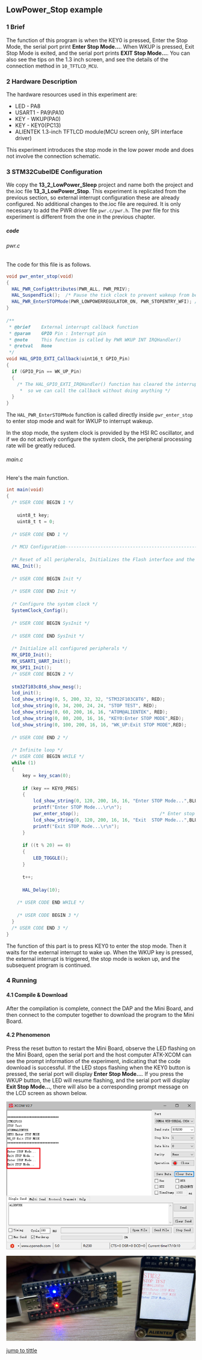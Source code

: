## LowPower_Stop example<a name="catalogue"></a>


### 1 Brief
The function of this program is when the KEY0 is pressed, Enter the Stop Mode, the serial port print **Enter Stop Mode...**. When WKUP is pressed, Exit Stop Mode is exited, and the serial port prints **EXIT Stop Mode...**. You can also see the tips on the 1.3 inch screen, and see the details of the connection method in ``10_TFTLCD_MCU``.
### 2 Hardware Description
The hardware resources used in this experiment are:
+ LED - PA8
+ USART1 - PA9\PA10
+ KEY - WKUP(PA0)
+ KEY - KEY0(PC13) 
+ ALIENTEK 1.3-inch TFTLCD module(MCU screen only, SPI interface driver)

This experiment introduces the stop mode in the low power mode and does not involve the connection schematic.

### 3 STM32CubeIDE Configuration


We copy the **13_2_LowPower_Sleep** project and name both the project and the.ioc file **13_3_LowPower_Stop**. 
This experiment is replicated from the previous section, so external interrupt configuration these are already configured. No additional changes to the.ioc file are required. It is only necessary to add the PWR driver file ``pwr.c/pwr.h``. The pwr file for this experiment is different from the one in the previous chapter.

##### code
###### pwr.c
The code for this file is as follows.
```c#
void pwr_enter_stop(void)
{
  HAL_PWR_ConfigAttributes(PWR_ALL, PWR_PRIV);
  HAL_SuspendTick();  /* Pause the tick clock to prevent wakeup from being interrupted by the tick clock */
  HAL_PWR_EnterSTOPMode(PWR_LOWPOWERREGULATOR_ON, PWR_STOPENTRY_WFI); /* Execute the WFI command and enter the stop mode */
}

/**
 * @brief    External interrupt callback function
 * @param    GPIO Pin : Interrupt pin
 * @note     This function is called by PWR WKUP INT IRQHandler()
 * @retval   None
 */
void HAL_GPIO_EXTI_Callback(uint16_t GPIO_Pin)
{
  if (GPIO_Pin == WK_UP_Pin)
  {
    /* The HAL_GPIO_EXTI_IRQHandler() function has cleared the interrupt flag for us,
     *  so we can call the callback without doing anything */
  }
}
```
The ``HAL_PWR_EnterSTOPMode`` function is called directly inside ``pwr_enter_stop`` to enter stop mode and wait for WKUP to interrupt wakeup.

In the stop mode, the system clock is provided by the HSI RC oscillator, and if we do not actively configure the system clock, the peripheral processing rate will be greatly reduced.

###### main.c
Here's the main function.
```c#
int main(void)
{
  /* USER CODE BEGIN 1 */

    uint8_t key;
    uint8_t t = 0;

  /* USER CODE END 1 */

  /* MCU Configuration--------------------------------------------------------*/

  /* Reset of all peripherals, Initializes the Flash interface and the Systick. */
  HAL_Init();

  /* USER CODE BEGIN Init */

  /* USER CODE END Init */

  /* Configure the system clock */
  SystemClock_Config();

  /* USER CODE BEGIN SysInit */

  /* USER CODE END SysInit */

  /* Initialize all configured peripherals */
  MX_GPIO_Init();
  MX_USART1_UART_Init();
  MX_SPI1_Init();
  /* USER CODE BEGIN 2 */

  stm32f103c8t6_show_mesg();
  lcd_init();
  lcd_show_string(0, 5, 200, 32, 32, "STM32F103C8T6", RED);
  lcd_show_string(0, 34, 200, 24, 24, "STOP TEST", RED);
  lcd_show_string(0, 60, 200, 16, 16, "ATOM@ALIENTEK", RED);
  lcd_show_string(0, 80, 200, 16, 16, "KEY0:Enter STOP MODE",RED);
  lcd_show_string(0, 100, 200, 16, 16, "WK_UP:Exit STOP MODE",RED);

  /* USER CODE END 2 */

  /* Infinite loop */
  /* USER CODE BEGIN WHILE */
  while (1)
  {
      key = key_scan(0);

      if (key == KEY0_PRES)
      {
          lcd_show_string(0, 120, 200, 16, 16, "Enter STOP Mode...",BLUE);
          printf("Enter STOP Mode...\r\n");
          pwr_enter_stop();                              /* Enter stop mode */
          lcd_show_string(0, 120, 200, 16, 16, "Exit  STOP Mode...",BLUE);
          printf("Exit STOP Mode...\r\n");
      }

      if ((t % 20) == 0)
      {
          LED_TOGGLE();
      }

      t++;

	  HAL_Delay(10);

    /* USER CODE END WHILE */

    /* USER CODE BEGIN 3 */
  }
  /* USER CODE END 3 */
}
```
The function of this part is to press KEY0 to enter the stop mode. Then it waits for the external interrupt to wake up. When the WKUP key is pressed, the external interrupt is triggered, the stop mode is woken up, and the subsequent program is continued.


### 4 Running
#### 4.1 Compile & Download
After the compilation is complete, connect the DAP and the Mini Board, and then connect to the computer together to download the program to the Mini Board.
#### 4.2 Phenomenon
Press the reset button to restart the Mini Board, observe the LED flashing on the Mini Board, open the serial port and the host computer ATK-XCOM can see the prompt information of the experiment, indicating that the code download is successful. If the LED stops flashing when the KEY0 button is pressed, the serial port will display **Enter Stop Mode...**. If you press the WKUP button, the LED will resume flashing, and the serial port will display **Exit Stop Mode...**, there will also be a corresponding prompt message on the LCD screen as shown below.

![ ](./1_docs/3_figures/13_3_LowPower_Stop/s1.png)

![ ](./1_docs/3_figures/13_3_LowPower_Stop/s2.png)

[jump to tittle](#catalogue)